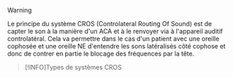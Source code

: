>[!WARNING] 
>Le principe du système CROS (Controlateral Routing Of Sound) est de capter le son à la manière d'un ACA et à le renvoyer via à l'appareil auditif controlatéral. Cela va permettre dans le cas d'un patient avec une oreille cophosée et une oreille NE d'entendre les sons latéralisés côté cophose et donc de contrer en partie le blocage des fréquences par la tête.

>[!INFO]Types de systèmes CROS
>